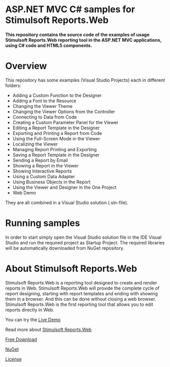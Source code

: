 # ASP.NET MVC C# samples for Stimulsoft Reports.Web

#### This repository contains the source code of the examples of usage Stimulsoft Reports.Web reporting tool in the ASP.NET MVC applications, using C# code and HTML5 components.

# Overview
This repository has some examples (Visual Studio Projects) each in different folders:
* Adding a Custom Function to the Designer
* Adding a Font to the Resource
* Changing the Viewer Theme
* Changing the Viewer Options from the Controller
* Connecting to Data from Code
* Creating a Custom Parameter Panel for the Viewer
* Editing a Report Template in the Designer
* Exporting and Printing a Report from Code
* Using the Full-Screen Mode in the Viewer
* Localizing the Viewer
* Managing Report Printing and Exporting
* Saving a Report Template in the Designer
* Sending a Report by Email
* Showing a Report in the Viewer
* Showing Interactive Reports
* Using a Custom Data Adapter
* Using Business Objects in the Report
* Using the Viewer and Designer in the One Project
* Web Demo

They are all combined in a Visual Studio solution (.sln-file).

# Running samples
In order to start simply open the Visual Studio solution file in the IDE Visual Studio and run the required project as Startup Project. The required libraries will be automatically downloaded from NuGet repository.

# About Stimulsoft Reports.Web
Stimulsoft Reports.Web is a reporting tool designed to create and render reports in Web. Stimulsoft Reports.Web will provide the complete cycle of report designing, starting with report templates and ending with showing them in a browser. And this can be done without closing a web browser. Stimulsoft Reports.Web is the first reporting tool that allows you to edit reports directly in Web.

You can try the [Live Demo](http://demo.stimulsoft.com/#Net)

Read more about [Stimulsoft Reports.Web](https://www.stimulsoft.com/en/products/reports-web)

[Free Download](https://www.stimulsoft.com/en/downloads)

[NuGet](https://www.nuget.org/packages/Stimulsoft.Reports.Web)

[License](LICENSE.md)
